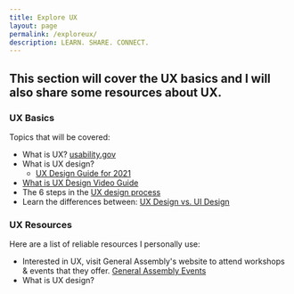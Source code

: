 ```yaml
---
title: Explore UX
layout: page
permalink: /exploreux/
description: LEARN. SHARE. CONNECT.
---
```

## **This section will cover the UX basics and I will also share some resources about UX.**

### **UX Basics**
Topics that will be covered:
- What is UX?
[usability.gov](https://www.usability.gov/what-and-why/user-experience.html)
- What is UX design?
  - [UX Design Guide for 2021](https://careerfoundry.com/en/blog/ux-design/what-is-user-experience-ux-design-everything-you-need-to-know-to-get-started/)
- [What is UX Design Video Guide](https://www.youtube.com/watch?v=v6n1i0qojws)
- The 6 steps in the [UX design process](https://www.invisionapp.com/inside-design/6-stages-ux-process/)
- Learn the differences between: [UX Design vs. UI Design](https://www.youtube.com/watch?v=Vnz_JbjxKFQ&t=8s)

### **UX Resources**
Here are a list of reliable resources I personally use:
- Interested in UX, visit General Assembly's website to attend workshops & events that they offer.
[General Assembly Events](https://generalassemb.ly/education?dateType=any&event=true&free=true&where=online)
- What is UX design? []()
